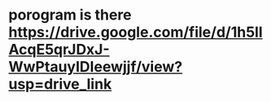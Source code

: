 # porogram is there https://drive.google.com/file/d/1h5llAcqE5qrJDxJ-WwPtauyIDIeewjjf/view?usp=drive_link
